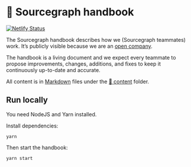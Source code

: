 # 📘 Sourcegraph handbook

[![Netlify Status](https://api.netlify.com/api/v1/badges/4c81a998-33b5-4357-a593-479e21bb10f3/deploy-status)](https://app.netlify.com/sites/sourcegraph-handbook/deploys)

The Sourcegraph handbook describes how we (Sourcegraph teammates) work. It’s publicly visible because we are an [open company](https://about.sourcegraph.com/handbook/company#open-company).

The handbook is a living document and we expect every teammate to propose improvements, changes, additions, and fixes to keep it continuously up-to-date and accurate.

All content is in [Markdown](https://www.markdownguide.org/getting-started/#what-is-markdown) files under the [📁 content](./content) folder.

## Run locally

You need NodeJS and Yarn installed.

Install dependencies:

```
yarn
```

Then start the handbook:

```
yarn start
```
